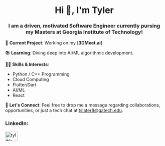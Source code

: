 <h1 align="center">Hi 👋, I'm Tyler</h1>
<h3 align="center">I am a driven, motivated Software Engineer currently pursing my Masters at Georgia Institute of Technology!</h3>


🔧 **Current Project**: Working on my [**3DMeet.ai**]

📚 **Learning**: Diving deep into AI/ML algorithmic development.

👩‍💻 **Skills & Interests**:
- Python / C++ Programming
- Cloud Computing
- Flutter/Dart
- AI/ML
- React   

📩 **Let's Connect**: Feel free to drop me a message regarding collaborations, opportunities, or just a tech chat at [tslater8@gatech.edu](mailto:tslater8@gatech.edu).

<h3 align="left">LinkedIn:</h3>
<p align="left">
<a href="https://linkedin.com/in/tyler-slater-" target="blank"><img align="center" src="https://raw.githubusercontent.com/rahuldkjain/github-profile-readme-generator/master/src/images/icons/Social/linked-in-alt.svg" alt="tyler-slater-" height="30" width="40" /></a>
</p>

